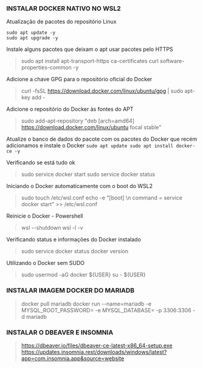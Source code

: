 ### INSTALAR DOCKER NATIVO NO WSL2 ###

Atualização de pacotes do repositório Linux
```
sudo apt update -y
sudo apt upgrade -y
```

Instale alguns pacotes que deixam o apt usar pacotes pelo HTTPS
> sudo apt install apt-transport-https ca-certificates curl software-properties-common -y

Adicione a chave GPG para o repositório oficial do Docker
> curl -fsSL https://download.docker.com/linux/ubuntu/gpg | sudo apt-key add -

Adicione o repositório do Docker às fontes do APT
> sudo add-apt-repository "deb [arch=amd64] https://download.docker.com/linux/ubuntu focal stable"

Atualize o banco de dados do pacote com os pacotes do Docker que recém adicionamos e instale o Docker
` sudo apt update
sudo apt install docker-ce -y `

Verificando se está tudo ok
> sudo service docker start
> sudo service docker status

Iniciando o Docker automaticamente com o boot do WSL2
> sudo touch /etc/wsl.conf
> echo -e "[boot] \n command = service docker start" >> /etc/wsl.conf

Reinicie o Docker - Powershell
> wsl --shutdown
> wsl -l -v

Verificando status e informações do Docker instalado
> sudo service docker status
> docker version

Utilizando o Docker sem SUDO
> sudo usermod -aG docker ${USER}
> su - ${USER}

### INSTALAR IMAGEM DOCKER DO MARIADB ###
> docker pull mariadb
> docker run --name=mariadb -e MYSQL_ROOT_PASSWORD=<SENHA ROOT> -e MYSQL_DATABASE=<BANCO> -p 3306:3306 -d mariadb

### INSTALAR O DBEAVER E INSOMNIA
> https://dbeaver.io/files/dbeaver-ce-latest-x86_64-setup.exe
> https://updates.insomnia.rest/downloads/windows/latest?app=com.insomnia.app&source=website
